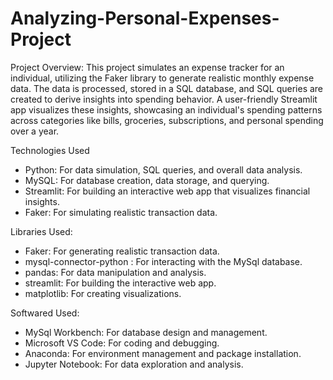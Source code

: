 # Analyzing-Personal-Expenses-Project

Project Overview:
This project simulates an expense tracker for an individual, utilizing the Faker library to generate realistic monthly expense data. The data is processed, stored in a SQL database, and SQL queries are created to derive insights into spending behavior. A user-friendly Streamlit app visualizes these insights, showcasing an individual's spending patterns across categories like bills, groceries, subscriptions, and personal spending over a year.

Technologies Used
- Python: For data simulation, SQL queries, and overall data analysis.
- MySQL: For database creation, data storage, and querying.
- Streamlit: For building an interactive web app that visualizes financial insights.
- Faker: For simulating realistic transaction data.

Libraries Used:
- Faker: For generating realistic transaction data.
- mysql-connector-python : For interacting with the MySql database.
- pandas: For data manipulation and analysis.
- streamlit: For building the interactive web app.
- matplotlib: For creating visualizations.

Softwared Used:
- MySql Workbench: For database design and management.
- Microsoft VS Code: For coding and debugging.
- Anaconda: For environment management and package installation.
- Jupyter Notebook: For data exploration and analysis.
